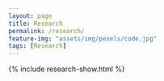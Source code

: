 ```yaml
---
layout: page
title: Research
permalink: /research/
feature-img: "assets/img/pexels/code.jpg"
tags: [Research]
---
```


{% include research-show.html %}


